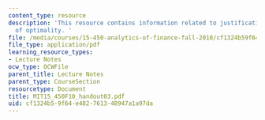 ```yaml
---
content_type: resource
description: 'This resource contains information related to justification of the principle
  of optimality. '
file: /media/courses/15-450-analytics-of-finance-fall-2010/cf1324b59f64e482761348947a1a97da_MIT15_450F10_handout03.pdf
file_type: application/pdf
learning_resource_types:
- Lecture Notes
ocw_type: OCWFile
parent_title: Lecture Notes
parent_type: CourseSection
resourcetype: Document
title: MIT15_450F10_handout03.pdf
uid: cf1324b5-9f64-e482-7613-48947a1a97da
---
```


